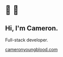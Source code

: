 # 👋 🤠
## Hi, I'm Cameron.

Full-stack developer.

[cameronyoungblood.com](https://cameronyoungblood.com)
<!--
**youngbloodcyb/youngbloodcyb** is a ✨ _special_ ✨ repository because its `README.md` (this file) appears on your GitHub profile.

Here are some ideas to get you started:

- 🔭 I’m currently working on ...
- 🌱 I’m currently learning ...
- 👯 I’m looking to collaborate on ...
- 🤔 I’m looking for help with ...
- 💬 Ask me about ...
-  How to reach me: ...
- 😄 Pronouns: ...
- ⚡ Fun fact: ...
-->
<!--
🌱 NextJS, Laravel

💬 Currently living in the world of MarTech and all this crazy AI stuff

🔭 Full Stack Developer at [Ampry](https://ampry.com), a software company for performance marketing

🤝 Partner and engineer at [9d8.dev](https://9d8.dev)

🧪 Engineer at [Alpine Codex](https://www.alpinecodex.com/)

📕 Georgia Institute of Technology Computer Science
-->
